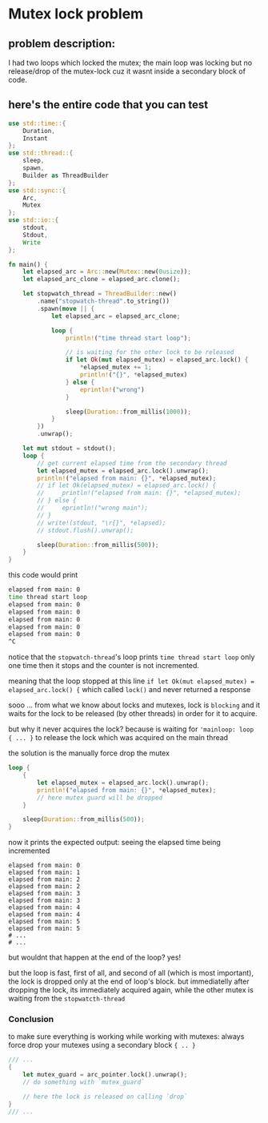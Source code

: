 
# Mutex lock problem

## problem description:
I had two loops which locked the mutex;
the main loop was locking but no release/drop of the mutex-lock cuz it wasnt inside a secondary block of code.

## here's the entire code that you can test
```rust
use std::time::{
    Duration,
    Instant
};
use std::thread::{
    sleep,
    spawn,
    Builder as ThreadBuilder
};
use std::sync::{
    Arc,
    Mutex
};
use std::io::{
    stdout,
    Stdout,
    Write
};

fn main() {
    let elapsed_arc = Arc::new(Mutex::new(0usize));
    let elapsed_arc_clone = elapsed_arc.clone();

    let stopwatch_thread = ThreadBuilder::new()
        .name("stopwatch-thread".to_string())
        .spawn(move || {
            let elapsed_arc = elapsed_arc_clone;

            loop {
                println!("time thread start loop");

                // is waiting for the other lock to be released
                if let Ok(mut elapsed_mutex) = elapsed_arc.lock() {
                    *elapsed_mutex += 1;
                    println!("{}", *elapsed_mutex)
                } else {
                    eprintln!("wrong")
                }

                sleep(Duration::from_millis(1000));
            }
        })
        .unwrap();

    let mut stdout = stdout();
    loop {
        // get current elapsed time from the secondary thread
        let elapsed_mutex = elapsed_arc.lock().unwrap();
        println!("elapsed from main: {}", *elapsed_mutex);
        // if let Ok(elapsed_mutex) = elapsed_arc.lock() {
        //     println!("elapsed from main: {}", *elapsed_mutex);
        // } else {
        //     eprintln!("wrong main");
        // }
        // write!(stdout, "\r{}", *elapsed);
        // stdout.flush().unwrap();

        sleep(Duration::from_millis(500));
    }
}
```
this code would print
```sh
elapsed from main: 0
time thread start loop
elapsed from main: 0
elapsed from main: 0
elapsed from main: 0
elapsed from main: 0
elapsed from main: 0
^C
```
notice that the `stopwatch-thread`'s loop prints `time thread start loop` only one time then it stops and the counter is not incremented.

meaning that the loop stopped at this line
`if let Ok(mut elapsed_mutex) = elapsed_arc.lock() {`
which called `lock()` and never returned a response

sooo ... from what we know about locks and mutexes, lock is `blocking` and it waits for the lock to be released (by other threads) in order for it to acquire.

but why it never acquires the lock? because is waiting for `'mainloop: loop { ... }` to release the lock which was acquired on the main thread

the solution is the manually force drop the mutex
```rs
loop {
    {
        let elapsed_mutex = elapsed_arc.lock().unwrap();
        println!("elapsed from main: {}", *elapsed_mutex);
        // here mutex guard will be dropped
    }

    sleep(Duration::from_millis(500));
}
```
now it prints the expected output: seeing the elapsed time being incremented
```shell
elapsed from main: 0
elapsed from main: 1
elapsed from main: 2
elapsed from main: 2
elapsed from main: 3
elapsed from main: 3
elapsed from main: 4
elapsed from main: 4
elapsed from main: 5
elapsed from main: 5
# ...
# ...
```

but wouldnt that happen at the end of the loop? yes!

but the loop is fast, first of all, and second of all (which is most important), the lock is dropped only at the end of loop's block. but immediatelly after dropping the lock, its immediately acquired again, while the other mutex is waiting from the `stopwatcth-thread`

### Conclusion
to make sure everything is working while working with mutexes: always force drop your mutexes using a secondary block `{ .. }`
```rust
/// ...
{
    let mutex_guard = arc_pointer.lock().unwrap();
    // do something with `mutex_guard`

    // here the lock is released on calling `drop`
}
/// ...
```
